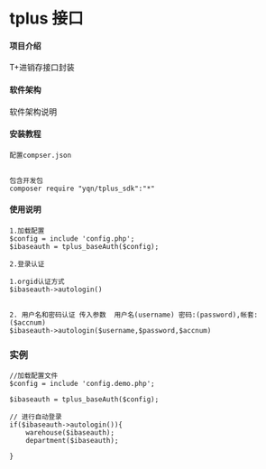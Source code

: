 # tplus 接口

#### 项目介绍
T+进销存接口封装

#### 软件架构
软件架构说明


#### 安装教程

    配置compser.json


    包含开发包
    composer require "yqn/tplus_sdk":"*"

#### 使用说明

    1.加载配置
    $config = include 'config.php';
    $ibaseauth = tplus_baseAuth($config);

    2.登录认证

    1.orgid认证方式
    $ibaseauth->autologin()


    2. 用户名和密码认证 传入参数  用户名(username) 密码:(password),帐套:($accnum)
    $ibaseauth->autologin($username,$password,$accnum)

### 实例


    //加载配置文件
    $config = include 'config.demo.php';

    $ibaseauth = tplus_baseAuth($config);

    // 进行自动登录
    if($ibaseauth->autologin()){
        warehouse($ibaseauth);
        department($ibaseauth);

    }
